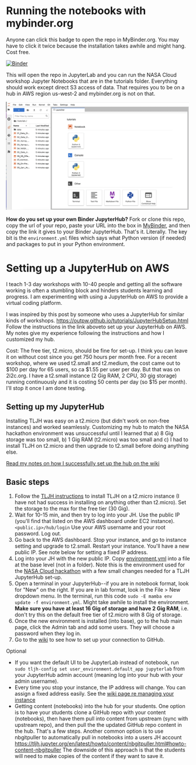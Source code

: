 # Running the notebooks with mybinder.org

Anyone can click this badge to open the repo in MyBinder.org. You may have to click it twice because the installation takes awhile and might hang. Cost free.

[![Binder](https://mybinder.org/badge_logo.svg)](https://mybinder.org/v2/gh/eeholmes/jupyterhub/main)

This will open the repo in JupyterLab and you can run the NASA Cloud workshop Jupyter Notebooks that are in the tutorials folder.
Everything should work except direct S3 access of data. That requires you to be on a hub in AWS region us-west-2 and mybinder.org is not on that.

<img src="images/mybinder.png" width="500"/>

**How do you set up your own Binder JupyterHub?** Fork or clone this repo, copy the url of your repo, paste your URL into the box in [MyBinder](https://mybinder.org/), and then copy the link it gives to your Binder JupyterHub. That's it. Literally. The key bit is the `environment.yml` files which says what Python version (if needed) and packages to put in your Python environment.

# Setting up a JupyterHub on AWS

I teach 1-3 day workshops with 10-40 people and getting all the software working is often a stumbling block and hinders students learning and progress. I am experimenting with using a JupyterHub on AWS to provide a virtual coding platform.

I was inspired by this post by someone who uses a JupyterHub for similar kinds of workshops. https://outpw.github.io/tutorials/JupyterHubSetup.html
Follow the instructions in the link aboveto set up your JupyterHub on AWS. My notes give my experience following the instructions and how I customized my hub.

Cost: The free tier, t2.micro, should be fine for set-up. I think you can leave it on without cost since you get 750 hours per month free. For a recent workshop, where we used t2.small and t2.medium, the cost came out to $100 per day for 65 users, so ca $1.55 per user per day. But that was on 2i2c.org. I have a t2.small instance (2 Gig RAM, 2 CPU, 30 gig storage) running continuously and it is costing 50 cents per day (so $15 per month). I'll stop it once I am done testing.


## Setting up my JupyterHub

Installing TLJH was easy on a t2.micro (but didn't work on non-free instances) and worked seamlessly. Customizing my hub to match the NASA hackathon environment was unsuccessful until I learned that a) 8 Gig storage was too small, b) 1 Gig RAM (t2.micro) was too small and c) I had to install TLJH on t2.micro and then upgrade to t2.small before doing anything else.

[Read my notes on how I successfully set up the hub on the wiki](https://github.com/eeholmes/jupyterhub/wiki)

## Basic steps

1. Follow the [TLJH instructions](https://tljh.jupyter.org/en/latest/install/amazon.html) to install TLJH on a t2.micro instance (I have not had success in installing on anything other than t2.micro). Set the storage to the max for the free tier (30 Gig).
2. Wait for 10-15 min, and then try to log into your JH. Use the public IP (you'll find that listed on the AWS dashboard under EC2 instance). `<public.ip>/hub/login` Use your AWS username and your root password. Log out.
3. Go back to the AWS dashboard. Stop your instance, and go to instance setting and upgrade to t2.small. Restart your instance. You'll have a new public IP. See note below for setting a fixed IP address.
4. Log into your JH with the new public IP. Copy [environment.yml](https://github.com/eeholmes/jupyterhub/blob/main/environment.yml) into a file at the base level (not in a folder). Note this is the environment used for the [NASA Cloud hackathon](https://nasa-openscapes.github.io/2021-Cloud-Hackathon/) with a few small changes needed for a TLJH JupyterHub set-up.
5. Open a terminal in your JupyterHub--if you are in notebook format, look for "New" on the right. If you are in lab format, look in the File > New dropdown menu. In the terminal, run this code `sudo -E mamba env update -f environment.yml`. Might take awhile to install the environment. **Make sure you have at least 16 Gig of storage and have 2 Gig RAM**, i.e. don't try this on the default free tier of t2.micro with 8 Gig of storage.
6. Once the new environment is installed (into base), go to the hub main page, click the Admin tab and add some users. They will choose a password when they log in.
7. Go to the [wiki](https://github.com/eeholmes/jupyterhub/wiki) to see how to set up your connection to GitHub.

Optional

*  If you want the default UI to be JupyterLab instead of notebook, run `sudo tljh-config set user_environment.default_app jupyterlab` from your JupyterHub admin account (meaning log into your hub with your admin username).
*  Every time you stop your instance, the IP address will change. You can assign a fixed address easily. See the [wiki page re managing your instance](https://github.com/eeholmes/jupyterhub/wiki/5.-Managing-the-instance)
* Getting content (notebooks) into the hub for your students. One option is to have your students clone a GitHub repo with your content (notebooks), then have them pull into content from upstream (sync with upstream repo), and then pull the the updated GitHub repo content in the hub. That's a few steps. Another common option is to use  nbgitpuller to automatically pull in notebooks into a users JH account
https://tljh.jupyter.org/en/latest/howto/content/nbgitpuller.html#howto-content-nbgitpuller The downside of this approach is that the students will need to make copies of the content if they want to save it.


